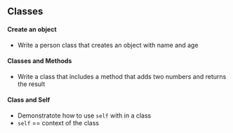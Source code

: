 ## Classes

#### Create an object 

* Write a person class that creates an object with name and age

#### Classes and Methods 

* Write a class that includes a method that adds two numbers and returns the result 

#### Class and Self 

* Demonstratote how to use `self` with in a class 
* `self` == context of the class 

